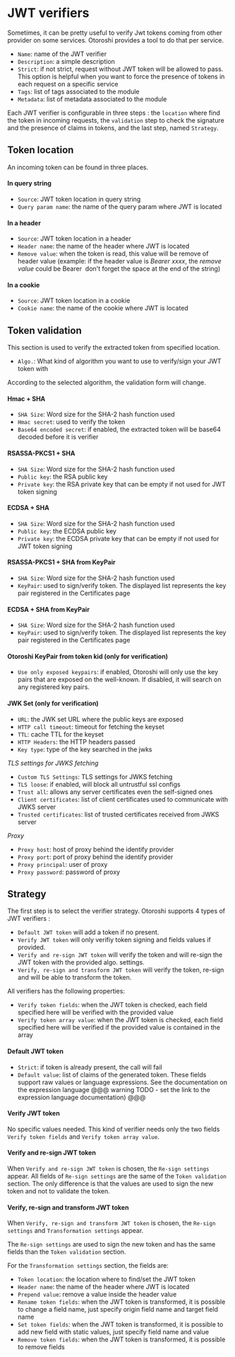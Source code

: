 # JWT verifiers

Sometimes, it can be pretty useful to verify Jwt tokens coming from other provider on some services. Otoroshi provides a tool to do that per service.

* `Name`: name of the JWT verifier
* `Description`: a simple description
* `Strict`: if not strict, request without JWT token will be allowed to pass. This option is helpful when you want to force the presence of tokens in each request on a specific service 
* `Tags`: list of tags associated to the module
* `Metadata`: list of metadata associated to the module

Each JWT verifier is configurable in three steps : the `location` where find the token in incoming requests, the `validation` step to check the signature and the presence of claims in tokens, and the last step, named `Strategy`.

## Token location

An incoming token can be found in three places.

#### In query string

* `Source`: JWT token location in query string
* `Query param name`: the name of the query param where JWT is located

#### In a header

* `Source`: JWT token location in a header
* `Header name`: the name of the header where JWT is located
* `Remove value`: when the token is read, this value will be remove of header value (example: if the header value is *Bearer xxxx*, the *remove value* could be Bearer&nbsp; don't forget the space at the end of the string)

#### In a cookie

* `Source`: JWT token location in a cookie
* `Cookie name`: the name of the cookie where JWT is located

## Token validation

This section is used to verify the extracted token from specified location.

* `Algo.`: What kind of algorithm you want to use to verify/sign your JWT token with

According to the selected algorithm, the validation form will change.

#### Hmac + SHA
* `SHA Size`: Word size for the SHA-2 hash function used
* `Hmac secret`: used to verify the token
* `Base64 encoded secret`: if enabled, the extracted token will be base64 decoded before it is verifier

#### RSASSA-PKCS1 + SHA
* `SHA Size`: Word size for the SHA-2 hash function used
* `Public key`: the RSA public key
* `Private key`: the RSA private key that can be empty if not used for JWT token signing

#### ECDSA + SHA
* `SHA Size`: Word size for the SHA-2 hash function used
* `Public key`: the ECDSA public key
* `Private key`: the ECDSA private key that can be empty if not used for JWT token signing

#### RSASSA-PKCS1 + SHA from KeyPair
* `SHA Size`: Word size for the SHA-2 hash function used
* `KeyPair`: used to sign/verify token. The displayed list represents the key pair registered in the Certificates page
  
#### ECDSA + SHA from KeyPair
* `SHA Size`: Word size for the SHA-2 hash function used
* `KeyPair`: used to sign/verify token. The displayed list represents the key pair registered in the Certificates page

#### Otoroshi KeyPair from token kid (only for verification)
* `Use only exposed keypairs`: if enabled, Otoroshi will only use the key pairs that are exposed on the well-known. If disabled, it will search on any registered key pairs.

#### JWK Set (only for verification)

* `URL`: the JWK set URL where the public keys are exposed
* `HTTP call timeout`: timeout for fetching the keyset
* `TTL`: cache TTL for the keyset
* `HTTP Headers`: the HTTP headers passed
* `Key type`: type of the key searched in the jwks

*TLS settings for JWKS fetching*

* `Custom TLS Settings`: TLS settings for JWKS fetching
* `TLS loose`: if enabled, will block all untrustful ssl configs
* `Trust all`: allows any server certificates even the self-signed ones
* `Client certificates`: list of client certificates used to communicate with JWKS server
* `Trusted certificates`: list of trusted certificates received from JWKS server

*Proxy*

* `Proxy host`: host of proxy behind the identify provider
* `Proxy port`: port of proxy behind the identify provider
* `Proxy principal`: user of proxy 
* `Proxy password`: password of proxy

## Strategy

The first step is to select the verifier strategy. Otoroshi supports 4 types of JWT verifiers : 
* `Default JWT token` will add a token if no present. 
* `Verify JWT token` will only verifiy token signing and fields values if provided. 
* `Verify and re-sign JWT token` will verify the token and will re-sign the JWT token with the provided algo. settings. 
* `Verify, re-sign and transform JWT token` will verify the token, re-sign and will be able to transform the token.

All verifiers has the following properties: 

* `Verify token fields`: when the JWT token is checked, each field specified here will be verified with the provided value
* `Verify token array value`: when the JWT token is checked, each field specified here will be verified if the provided value is contained in the array


#### Default JWT token

* `Strict`: if token is already present, the call will fail
* `Default value`: list of claims of the generated token. These fields support raw values or language expressions. See the documentation on the expression language 
@@@ warning
TODO - set the link to the expression language documentation)
@@@

#### Verify JWT token

No specific values needed. This kind of verifier needs only the two fields `Verify token fields` and `Verify token array value`.

#### Verify and re-sign JWT token

When `Verify and re-sign JWT token` is chosen, the `Re-sign settings` appear. All fields of `Re-sign settings` are the same of the `Token validation` section. The only difference is that the values are used to sign the new token and not to validate the token.


#### Verify, re-sign and transform JWT token

When `Verify, re-sign and transform JWT token` is chosen, the `Re-sign settings` and `Transformation settings` appear.

The `Re-sign settings` are used to sign the new token and has the same fields than the `Token validation` section.

For the `Transformation settings` section, the fields are:
* `Token location`: the location where to find/set the JWT token
* `Header name`: the name of the header where JWT is located
* `Prepend value`: remove a value inside the header value
* `Rename token fields`: when the JWT token is transformed, it is possible to change a field name, just specify origin field name and target field name
* `Set token fields`: when the JWT token is transformed, it is possible to add new field with static values, just specify field name and value
* `Remove token fields`: when the JWT token is transformed, it is possible to remove fields